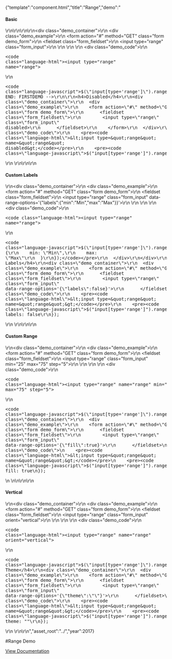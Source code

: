 {"template":"component.html","title":"Range","demo":"<h4>Basic</h4>\r\n\r\n<!-- START: FIRSTDEMO -->\r\n\r\n<div class=\"demo_container\">\r\n  <div class=\"demo_example\">\r\n    <form action=\"#\" method=\"GET\" class=\"form demo_form\">\r\n      <fieldset class=\"form_fieldset\">\r\n        <input type=\"range\" class=\"form_input\">\r\n      </fieldset>\r\n    </form>\r\n  </div>\r\n  <div class=\"demo_code\">\r\n    <pre><code class=\"language-html\">&lt;input type=&quot;range&quot; name=&quot;range&quot;&gt;</code></pre>\r\n    <pre><code class=\"language-javascript\">$(\"input[type='range']\").range();</code></pre>\r\n  </div>\r\n</div>\r\n\r\n<!-- END: FIRSTDEMO -->\r\n\r\n<h4>Disabled</h4>\r\n<div class=\"demo_container\">\r\n  <div class=\"demo_example\">\r\n    <form action=\"#\" method=\"GET\" class=\"form demo_form\">\r\n      <fieldset class=\"form_fieldset\">\r\n        <input type=\"range\" class=\"form_input\" disabled>\r\n      </fieldset>\r\n    </form>\r\n  </div>\r\n  <div class=\"demo_code\">\r\n    <pre><code class=\"language-html\">&lt;input type=&quot;range&quot; name=&quot;range&quot; disabled&gt;</code></pre>\r\n    <pre><code class=\"language-javascript\">$(\"input[type='range']\").range();</code></pre>\r\n  </div>\r\n</div>\r\n\r\n<h4>Custom Labels</h4>\r\n<div class=\"demo_container\">\r\n  <div class=\"demo_example\">\r\n    <form action=\"#\" method=\"GET\" class=\"form demo_form\">\r\n      <fieldset class=\"form_fieldset\">\r\n        <input type=\"range\" class=\"form_input\" data-range-options='{\"labels\":{\"min\":\"Min\",\"max\":\"Max\"}}'>\r\n      </fieldset>\r\n    </form>\r\n  </div>\r\n  <div class=\"demo_code\">\r\n    <pre><code class=\"language-html\">&lt;input type=&quot;range&quot; name=&quot;range&quot;&gt;</code></pre>\r\n    <pre><code class=\"language-javascript\">$(\"input[type='range']\").range({\r\n  labels: {\r\n    min: \"Min\",\r\n    max: \"Max\"\r\n  }\r\n});</code></pre>\r\n  </div>\r\n</div>\r\n\r\n<h4>No Labels</h4>\r\n<div class=\"demo_container\">\r\n  <div class=\"demo_example\">\r\n    <form action=\"#\" method=\"GET\" class=\"form demo_form\">\r\n      <fieldset class=\"form_fieldset\">\r\n        <input type=\"range\" class=\"form_input\" data-range-options='{\"labels\":false}'>\r\n      </fieldset>\r\n    </form>\r\n  </div>\r\n  <div class=\"demo_code\">\r\n    <pre><code class=\"language-html\">&lt;input type=&quot;range&quot; name=&quot;range&quot;&gt;</code></pre>\r\n    <pre><code class=\"language-javascript\">$(\"input[type='range']\").range({\r\n  labels: false\r\n});</code></pre>\r\n  </div>\r\n</div>\r\n\r\n<h4>Custom Range</h4>\r\n<div class=\"demo_container\">\r\n  <div class=\"demo_example\">\r\n    <form action=\"#\" method=\"GET\" class=\"form demo_form\">\r\n      <fieldset class=\"form_fieldset\">\r\n        <input type=\"range\" class=\"form_input\" min=\"25\" max=\"75\" step=\"5\">\r\n      </fieldset>\r\n    </form>\r\n  </div>\r\n  <div class=\"demo_code\">\r\n    <pre><code class=\"language-html\">&lt;input type=&quot;range&quot; name=&quot;range&quot; min=&quot;25&quot; max=&quot;75&quot; step=&quot;5&quot;&gt;</code></pre>\r\n    <pre><code class=\"language-javascript\">$(\"input[type='range']\").range();</code></pre>\r\n  </div>\r\n</div>\r\n\r\n<h4>Fill</h4>\r\n<div class=\"demo_container\">\r\n  <div class=\"demo_example\">\r\n    <form action=\"#\" method=\"GET\" class=\"form demo_form\">\r\n      <fieldset class=\"form_fieldset\">\r\n        <input type=\"range\" class=\"form_input\" data-range-options='{\"fill\":true}'>\r\n      </fieldset>\n    </form>\n  </div>\n  <div class=\"demo_code\">\n    <pre><code class=\"language-html\">&lt;input type=&quot;range&quot; name=&quot;range&quot;&gt;</code></pre>\n    <pre><code class=\"language-javascript\">$(\"input[type='range']\").range({\n  fill: true\n});</code></pre>\n  </div>\n</div>\n\r\n\r\n<h4>Vertical</h4>\r\n<div class=\"demo_container\">\r\n  <div class=\"demo_example\">\r\n    <form action=\"#\" method=\"GET\" class=\"form demo_form\">\r\n      <fieldset class=\"form_fieldset\">\r\n        <input type=\"range\" class=\"form_input\" orient=\"vertical\">\r\n      </fieldset>\r\n    </form>\r\n  </div>\r\n  <div class=\"demo_code\">\r\n    <pre><code class=\"language-html\">&lt;input type=&quot;range&quot; name=&quot;range&quot; orient=&quot;vertical&quot;&gt;</code></pre>\r\n    <pre><code class=\"language-javascript\">$(\"input[type='range']\").range();</code></pre>\r\n  </div>\r\n</div>\r\n\r\n<h4>No Theme</h4>\r\n<div class=\"demo_container\">\r\n  <div class=\"demo_example\">\r\n    <form action=\"#\" method=\"GET\" class=\"form demo_form\">\r\n      <fieldset class=\"form_fieldset\">\r\n        <input type=\"range\" class=\"form_input\" data-range-options='{\"theme\":\"\"}'>\r\n      </fieldset>\r\n    </form>\r\n  </div>\r\n  <div class=\"demo_code\">\r\n    <pre><code class=\"language-html\">&lt;input type=&quot;range&quot; name=&quot;range&quot;&gt;</code></pre>\r\n    <pre><code class=\"language-javascript\">$(\"input[type='range']\").range({\r\n  theme: \"\"\r\n});</code></pre>\r\n  </div>\r\n</div>\r\n","asset_root":"../","year":2017}

 #Range Demo
<p class="back_link"><a href="https://formstone.it/components/range">View Documentation</a></p>